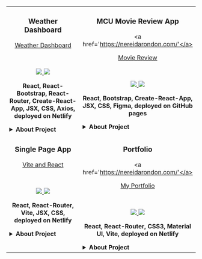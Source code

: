 <div align="center">
<table>

<!--------WEATHER APP--------->
<tr>
<td width="50%" valign="top">

<h3 align="center">Weather Dashboard</h2>
<div align="center" >

[Weather Dashboard](https://user-images.githubusercontent.com/97356401/200140593-73171a2f-66e0-4524-86ed-930e2618b2a8.webm)

<br>

<p>
<a href="https://github.com/NereidaRondon/weather-dashboard/blob/main/README.md" target="_blank">
<img src="https://img.shields.io/badge/Code-black?style=for-the-badge&logo=github"/>

<a href="https://myweatherdashboard.netlify.app/" target="_blank">
<img src="https://img.shields.io/badge/-website-green?style=for-the-badge&color=001ac2"/>
</a>
</p>

<p><strong>React, React-Bootstrap, React-Router, Create-React-App, JSX, CSS, Axios, deployed on Netlify</strong></p>
<details align="left">
<summary><strong>About Project</strong></summary>
<p>This app gives the user's local weather and has a dashboard that stores "favorite" locations searched by the user with API     integration. These locations' weather can be updated or deleted to make room for another destination. There is also a map         page. This project uses the Open weather API and Google's Geo Location API, as well as Google's Static Map API and Directions     API.</p>
</details>
</div>
</td>
<!--------MOVIE REVIEW APP--------->

<td width="50%" valign="top">
<h3 align="center">MCU Movie Review App</h2>

<div align="center" >

<a href='https://nereidarondon.com/'</a>

[Movie Review](https://user-images.githubusercontent.com/97356401/200150968-b07db472-0386-4460-819c-dd7e721eaae3.webm)

<br>

<p>
<a href="https://github.com/NereidaRondon/MCUMovies.git" target="_blank">
<img src="https://img.shields.io/badge/Code-black?style=for-the-badge&logo=github"/>

<a href="https://nereidarondon.github.io/MCUMovies/" target="_blank">
<img src="https://img.shields.io/badge/-website-green?style=for-the-badge&color=001ac2"/>
</a></a>
</p>

<p><strong>React, Bootstrap, Create-React-App, JSX, CSS, Figma, deployed on GitHub pages</strong></p>

<details align="left">
<summary><strong>About Project</strong></summary>

<p>This Movie App includes all 30 MCU movies from 2008-2022. Movies have a Title, year released, a movie synopsis when user       hovers over the image.</p>
</details>

</div>
</td>
</tr>

<!--------NAVBAR--------->
<tr>
<td width="50%" valign="top">
<h3 align="center">Single Page App</h2>
<div align="center" >

[Vite and React](https://user-images.githubusercontent.com/97356401/200150937-890d215e-9d52-4566-810a-10330b3a18fa.webm)

<br>
<p>
<a href="https://github.com/NereidaRondon/react-nav.git" target="_blank">
<img src="https://img.shields.io/badge/Code-black?style=for-the-badge&logo=github"/>

<a href="https://sugarplumfairy.netlify.app/" target="_blank">
<img src="https://img.shields.io/badge/-website-green?style=for-the-badge&color=001ac2"/>
</a>
</p>

<p><strong>React, React-Router, Vite, JSX, CSS, deployed on Netlify</strong></p>

<details align="left">
<summary><strong>About Project</strong></summary>

<p>This is a fully functional demo application created with React. Using vite and react-router, this simple navbar template can be used for the basis of any single page application.</p>
</details>

</div>
</td>

<!--------PORTFOLIO--------->

<td width="50%" valign="top">

<h3 align="center" color="blue">Portfolio</h2>

<div align="center" >

<a href='https://nereidarondon.com/'</a>

[My Portfolio](https://user-images.githubusercontent.com/97356401/200138812-62cdd440-7e18-4007-b4dc-aa8fe04f202f.webm)

<br>
<p>
<a href="https://github.com/NereidaRondon/portfolio.git" target="_blank">
<img src="https://img.shields.io/badge/Code-black?style=for-the-badge&logo=github"/>

<a href="https://nereidarondon.com/" target="_blank">
<img src="https://img.shields.io/badge/-website-green?style=for-the-badge&color=001ac2"/>
</a></a>
</p>

<p><strong>React, React-Router, CSS3, Material UI, Vite, deployed on Netlify</strong></p>

<details align="left">
<summary><strong>About Project</strong></summary>
<p>Created a portfolio website to display my work and projects.</p>
</details>
</div>
</tr>
</table>

<!--{
light blue title_color: "00AEFF",
icon_color: "2DDE98",
text_color: "FFFFFF",
bg_color: "050F2C",
bg_color: 050505
royal blue:001ac2
purple: 8400ff
bg github: 0d1117
} -->
